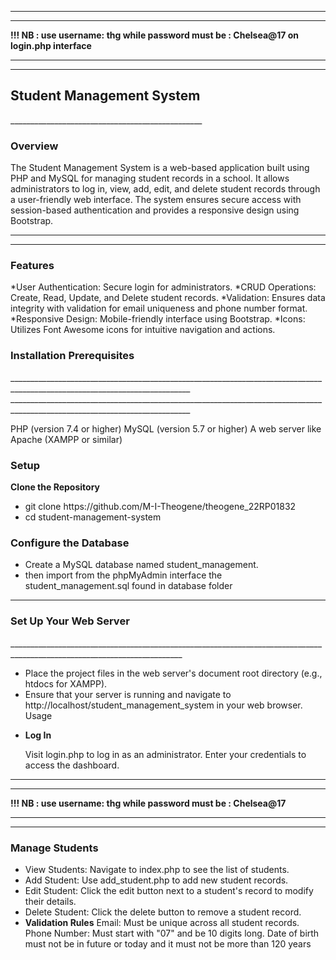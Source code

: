 
______________________________________________________________________________________________________
______________________________________________________________________________________________________
<b>!!! NB : use username: <b>thg</b> while password must be : <b>Chelsea@17</b> on login.php interface</b>
___________________________________________________________________________________________________________
_______________________________________________________________________________________________________________




<h2>Student Management System</h2>  
________________________________________________

<h3>Overview</h3>

The Student Management System is a web-based application built using PHP and MySQL for managing student records in a school. It allows administrators to log in, view, add, edit, and delete student records through a user-friendly web interface. The system ensures secure access with session-based authentication and provides a responsive design using Bootstrap.
___________________________________________________________________________________________________________________________________________
____________________________________________________________________________________________________________________________________________

<h3>Features</h3>

*User Authentication: Secure login for administrators.
*CRUD Operations: Create, Read, Update, and Delete student records.
*Validation: Ensures data integrity with validation for email uniqueness and phone number format.
*Responsive Design: Mobile-friendly interface using Bootstrap.
*Icons: Utilizes Font Awesome icons for intuitive navigation and actions.
<h3>Installation Prerequisites</h3>  
___________________________________________________________________________________________________________________________
___________________________________________________________________________________________________________________________

PHP (version 7.4 or higher)
MySQL (version 5.7 or higher)
A web server like Apache (XAMPP or similar)
<h3>Setup</h3>
<b>Clone the Repository</b>  
<ul>
  <li>git clone https://github.com/M-I-Theogene/theogene_22RP01832</li>
  <li>cd student-management-system</li>
</li>
</ul>

<h3>Configure the Database</h3>
<ul>
  <li>Create a MySQL database named student_management.</li>
  <li>then import from the phpMyAdmin interface the student_management.sql found in database folder </li>
</ul>



_________________________________________________________________________________________________________________

<h3>Set Up Your Web Server</h3>
_________________________________________________________________________________________________________________________

<ul>
  <li>Place the project files in the web server's document root directory (e.g., htdocs for XAMPP).</li>
  <li>Ensure that your server is running and navigate to http://localhost/student_management_system in your web browser.
Usage</li>
<li>
  
<b>Log In</b>

Visit login.php to log in as an administrator. Enter your credentials to access the dashboard.
</li>
  
</ul>



______________________________________________________________________________________________________
______________________________________________________________________________________________________
<b>!!! NB : use username: thg while password must be : Chelsea@17</b>
___________________________________________________________________________________________________________
_______________________________________________________________________________________________________________


<h3>Manage Students</h3>
<ul>
  <li>
    View Students: Navigate to index.php to see the list of students.

  </li>
  <li>
    Add Student: Use add_student.php to add new student records.
  </li>
  <li>
    Edit Student: Click the edit button next to a student's record to modify their details.</li>
  </li>
  
  <li>Delete Student: Click the delete button to remove a student record.</li>

  <li>
   <b> Validation Rules</b>
Email: Must be unique across all student records.
Phone Number: Must start with "07" and be 10 digits long.
Date of birth must not be in future or today and it must not be more than 120 years
  </li>
  
</ul>

